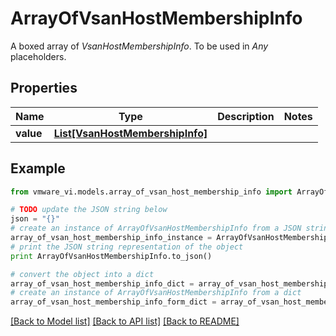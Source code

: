 # ArrayOfVsanHostMembershipInfo

A boxed array of *VsanHostMembershipInfo*. To be used in *Any* placeholders. 

## Properties
Name | Type | Description | Notes
------------ | ------------- | ------------- | -------------
**value** | [**List[VsanHostMembershipInfo]**](VsanHostMembershipInfo.md) |  | 

## Example

```python
from vmware_vi.models.array_of_vsan_host_membership_info import ArrayOfVsanHostMembershipInfo

# TODO update the JSON string below
json = "{}"
# create an instance of ArrayOfVsanHostMembershipInfo from a JSON string
array_of_vsan_host_membership_info_instance = ArrayOfVsanHostMembershipInfo.from_json(json)
# print the JSON string representation of the object
print ArrayOfVsanHostMembershipInfo.to_json()

# convert the object into a dict
array_of_vsan_host_membership_info_dict = array_of_vsan_host_membership_info_instance.to_dict()
# create an instance of ArrayOfVsanHostMembershipInfo from a dict
array_of_vsan_host_membership_info_form_dict = array_of_vsan_host_membership_info.from_dict(array_of_vsan_host_membership_info_dict)
```
[[Back to Model list]](../README.md#documentation-for-models) [[Back to API list]](../README.md#documentation-for-api-endpoints) [[Back to README]](../README.md)


